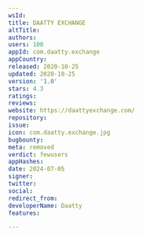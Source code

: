 ```yaml
---
wsId: 
title: DAATTY EXCHANGE
altTitle: 
authors: 
users: 100
appId: com.daatty.exchange
appCountry: 
released: 2020-10-25
updated: 2020-10-25
version: '1.0'
stars: 4.3
ratings: 
reviews: 
website: https://daattyexchange.com/
repository: 
issue: 
icon: com.daatty.exchange.jpg
bugbounty: 
meta: removed
verdict: fewusers
appHashes: 
date: 2024-07-05
signer: 
twitter: 
social: 
redirect_from: 
developerName: Daatty
features: 

---
```


